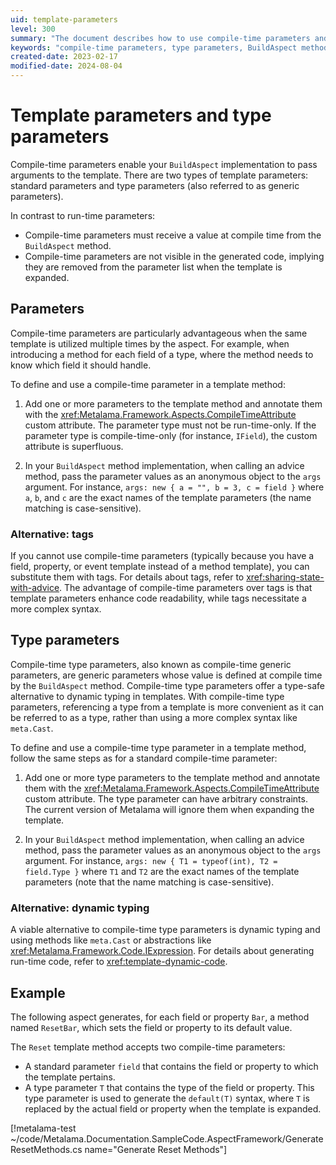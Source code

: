 ```yaml
---
uid: template-parameters
level: 300
summary: "The document describes how to use compile-time parameters and type parameters in the BuildAspect method in Metalama. It provides examples and alternatives for using these parameters."
keywords: "compile-time parameters, type parameters, BuildAspect method, Metalama, template method, compile-time-only, tags,"
created-date: 2023-02-17
modified-date: 2024-08-04
---
```


# Template parameters and type parameters

Compile-time parameters enable your `BuildAspect` implementation to pass arguments to the template. There are two types of template parameters: standard parameters and type parameters (also referred to as generic parameters).

In contrast to run-time parameters:

* Compile-time parameters must receive a value at compile time from the `BuildAspect` method.
* Compile-time parameters are not visible in the generated code, implying they are removed from the parameter list when the template is expanded.

## Parameters

Compile-time parameters are particularly advantageous when the same template is utilized multiple times by the aspect. For example, when introducing a method for each field of a type, where the method needs to know which field it should handle.

To define and use a compile-time parameter in a template method:

1. Add one or more parameters to the template method and annotate them with the <xref:Metalama.Framework.Aspects.CompileTimeAttribute> custom attribute. The parameter type must not be run-time-only. If the parameter type is compile-time-only (for instance, `IField`), the custom attribute is superfluous.

2. In your `BuildAspect` method implementation, when calling an advice method, pass the parameter values as an anonymous object to the `args` argument. For instance, `args: new { a = "", b = 3, c = field }` where `a`, `b`, and `c` are the exact names of the template parameters (the name matching is case-sensitive).

### Alternative: tags

If you cannot use compile-time parameters (typically because you have a field, property, or event template instead of a method template), you can substitute them with tags. For details about tags, refer to <xref:sharing-state-with-advice>. The advantage of compile-time parameters over tags is that template parameters enhance code readability, while tags necessitate a more complex syntax.

## Type parameters

Compile-time type parameters, also known as compile-time generic parameters, are generic parameters whose value is defined at compile time by the `BuildAspect` method. Compile-time type parameters offer a type-safe alternative to dynamic typing in templates. With compile-time type parameters, referencing a type from a template is more convenient as it can be referred to as a type, rather than using a more complex syntax like `meta.Cast`.

To define and use a compile-time type parameter in a template method, follow the same steps as for a standard compile-time parameter:

1. Add one or more type parameters to the template method and annotate them with the <xref:Metalama.Framework.Aspects.CompileTimeAttribute> custom attribute. The type parameter can have arbitrary constraints. The current version of Metalama will ignore them when expanding the template.

2. In your `BuildAspect` method implementation, when calling an advice method, pass the parameter values as an anonymous object to the `args` argument. For instance, `args: new { T1 = typeof(int), T2 = field.Type }` where `T1` and `T2` are the exact names of the template parameters (note that the name matching is case-sensitive).

### Alternative: dynamic typing

A viable alternative to compile-time type parameters is dynamic typing and using methods like `meta.Cast` or abstractions like <xref:Metalama.Framework.Code.IExpression>. For details about generating run-time code, refer to <xref:template-dynamic-code>.

## Example

The following aspect generates, for each field or property `Bar`, a method named `ResetBar`, which sets the field or property to its default value.

The `Reset` template method accepts two compile-time parameters:

* A standard parameter `field` that contains the field or property to which the template pertains.
* A type parameter `T` that contains the type of the field or property. This type parameter is used to generate the `default(T)` syntax, where `T` is replaced by the actual field or property when the template is expanded.

[!metalama-test ~/code/Metalama.Documentation.SampleCode.AspectFramework/GenerateResetMethods.cs name="Generate Reset Methods"]


